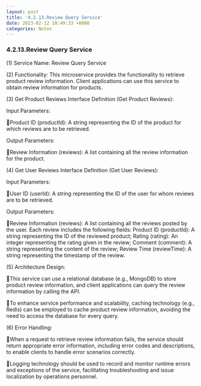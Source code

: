 ```yaml
---
layout: post
title: '4.2.13.Review Query Service'
date: 2023-02-12 10:49:33 +0800
categories: Notes
---
```


### 4.2.13.Review Query Service

(1) Service Name: Review Query Service

(2) Functionality: This microservice provides the functionality to retrieve product review information. Client applications can use this service to obtain review information for products.

(3) Get Product Reviews Interface Definition (Get Product Reviews):

Input Parameters:

Product ID (productId): A string representing the ID of the product for which reviews are to be retrieved.

Output Parameters:

Review Information (reviews): A list containing all the review information for the product.

(4) Get User Reviews Interface Definition (Get User Reviews):

Input Parameters:

User ID (userId): A string representing the ID of the user for whom reviews are to be retrieved.

Output Parameters:

Review Information (reviews): A list containing all the reviews posted by the user. Each review includes the following fields: Product ID (productId): A string representing the ID of the reviewed product; Rating (rating): An integer representing the rating given in the review; Comment (comment): A string representing the content of the review; Review Time (reviewTime): A string representing the timestamp of the review.

(5) Architecture Design:

This service can use a relational database (e.g., MongoDB) to store product review information, and client applications can query the review information by calling the API.

To enhance service performance and scalability, caching technology (e.g., Redis) can be employed to cache product review information, avoiding the need to access the database for every query.

(6) Error Handling:

When a request to retrieve review information fails, the service should return appropriate error information, including error codes and descriptions, to enable clients to handle error scenarios correctly.

Logging technology should be used to record and monitor runtime errors and exceptions of the service, facilitating troubleshooting and issue localization by operations personnel.
